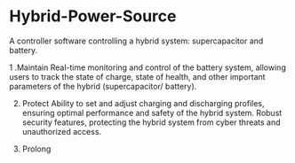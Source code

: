 # Hybrid-Power-Source
A controller software controlling a hybrid system: supercapacitor and battery. 

1 .Maintain
Real-time monitoring and control of the battery system, allowing users to track the state of charge, state of health, and other important parameters of the hybrid (supercapacitor/ battery).

2. Protect
Ability to set and adjust charging and discharging profiles, ensuring optimal performance and safety of the hybrid system.
Robust security features, protecting the hybrid system from cyber threats and unauthorized access.

3. Prolong

